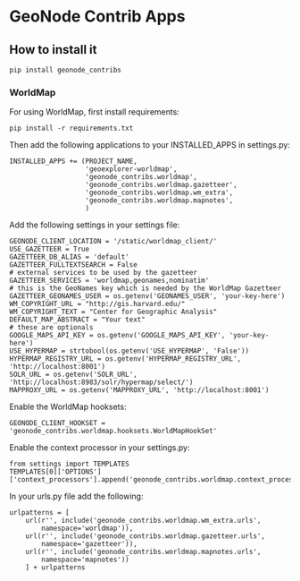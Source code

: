 # GeoNode Contrib Apps

## How to install it

```
pip install geonode_contribs
```

### WorldMap

For using WorldMap, first install requirements:

```
pip install -r requirements.txt
```

Then add the following applications to your INSTALLED_APPS in settings.py:

```
INSTALLED_APPS += (PROJECT_NAME,
                   'geoexplorer-worldmap',
                   'geonode_contribs.worldmap',
                   'geonode_contribs.worldmap.gazetteer',
                   'geonode_contribs.worldmap.wm_extra',
                   'geonode_contribs.worldmap.mapnotes',
                   )
```

Add the following settings in your settings file:

```
GEONODE_CLIENT_LOCATION = '/static/worldmap_client/'
USE_GAZETTEER = True
GAZETTEER_DB_ALIAS = 'default'
GAZETTEER_FULLTEXTSEARCH = False
# external services to be used by the gazetteer
GAZETTEER_SERVICES = 'worldmap,geonames,nominatim'
# this is the GeoNames key which is needed by the WorldMap Gazetteer
GAZETTEER_GEONAMES_USER = os.getenv('GEONAMES_USER', 'your-key-here')
WM_COPYRIGHT_URL = "http://gis.harvard.edu/"
WM_COPYRIGHT_TEXT = "Center for Geographic Analysis"
DEFAULT_MAP_ABSTRACT = "Your text"
# these are optionals
GOOGLE_MAPS_API_KEY = os.getenv('GOOGLE_MAPS_API_KEY', 'your-key-here')
USE_HYPERMAP = strtobool(os.getenv('USE_HYPERMAP', 'False'))
HYPERMAP_REGISTRY_URL = os.getenv('HYPERMAP_REGISTRY_URL', 'http://localhost:8001')
SOLR_URL = os.getenv('SOLR_URL', 'http://localhost:8983/solr/hypermap/select/')
MAPPROXY_URL = os.getenv('MAPPROXY_URL', 'http://localhost:8001')
```

Enable the WorldMap hooksets:

```
GEONODE_CLIENT_HOOKSET = 'geonode_contribs.worldmap.hooksets.WorldMapHookSet'
```

Enable the context processor in your settings.py:

```
from settings import TEMPLATES
TEMPLATES[0]['OPTIONS']['context_processors'].append('geonode_contribs.worldmap.context_processors.resource_urls')
```

In your urls.py file add the following:

```
urlpatterns = [
    url(r'', include('geonode_contribs.worldmap.wm_extra.urls',
        namespace='worldmap')),
    url(r'', include('geonode_contribs.worldmap.gazetteer.urls',
        namespace='gazetteer')),
    url(r'', include('geonode_contribs.worldmap.mapnotes.urls',
        namespace='mapnotes'))
    ] + urlpatterns
```
